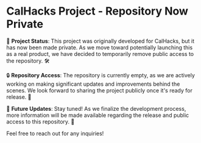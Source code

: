 # CalHacks Project - Repository Now Private
🚀 **Project Status**: This project was originally developed for CalHacks, but it has now been made private. As we move toward potentially launching this as a real product, we have decided to temporarily remove public access to the repository. 🛠️

🔒 **Repository Access**: The repository is currently empty, as we are actively working on making significant updates and improvements behind the scenes. We look forward to sharing the project publicly once it's ready for release. 👀

📅 **Future Updates**: Stay tuned! As we finalize the development process, more information will be made available regarding the release and public access to this repository. 🎉

Feel free to reach out for any inquiries!







